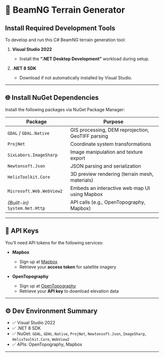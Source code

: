 
# 🚀 BeamNG Terrain Generator

## Install Required Development Tools

To develop and run this C# BeamNG terrain generation tool:

1. **Visual Studio 2022**  
   - Install the **“.NET Desktop Development”** workload during setup.

2. **.NET 8 SDK**  
   - Download if not automatically installed by Visual Studio.

---

## 🌐 Install NuGet Dependencies

Install the following packages via NuGet Package Manager:

| Package | Purpose |
|--------|---------|
| `GDAL` / `GDAL.Native` | GIS processing, DEM reprojection, GeoTIFF parsing |
| `ProjNet` | Coordinate system transformations |
| `SixLabors.ImageSharp` | Image manipulation and texture export |
| `Newtonsoft.Json` | JSON parsing and serialization |
| `HelixToolkit.Core` | 3D preview rendering (terrain mesh, materials) |
| `Microsoft.Web.WebView2` | Embeds an interactive web map UI using Mapbox |
| *(Built-in)* `System.Net.Http` | API calls (e.g., OpenTopography, Mapbox) |

---

## 🔑 API Keys

You’ll need API tokens for the following services:

- **Mapbox**  
  - Sign up at [Mapbox](https://www.mapbox.com/)  
  - Retrieve your **access token** for satellite imagery

- **OpenTopography**  
  - Sign up at [OpenTopography](https://opentopography.org/)  
  - Retrieve your **API key** to download elevation data

---

## ⚙ Dev Environment Summary

- ✅ Visual Studio 2022
- ✅ .NET 8 SDK
- ✅ NuGet: `GDAL`, `GDAL.Native`, `ProjNet`, `Newtonsoft.Json`, `ImageSharp`, `HelixToolkit.Core`, `WebView2`
- ✅ APIs: OpenTopography, Mapbox

---
